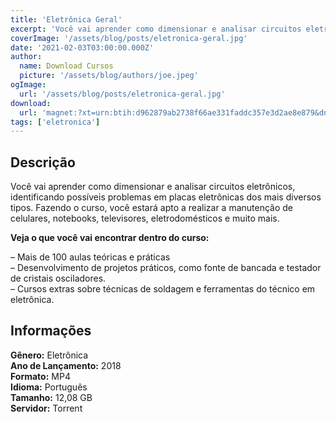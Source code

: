 ```yaml
---
title: 'Eletrônica Geral'
excerpt: 'Você vai aprender como dimensionar e analisar circuitos eletrônicos, identificando possíveis problemas em placas eletrônicas dos mais diversos tipos. Fazendo o curso, você estará apto a realizar a manutenção de celulares, notebooks, televisores, eletrodomésticos e muito mais.   Veja o'
coverImage: '/assets/blog/posts/eletronica-geral.jpg'
date: '2021-02-03T03:00:00.000Z'
author:
  name: Download Cursos
  picture: '/assets/blog/authors/joe.jpeg'
ogImage:
  url: '/assets/blog/posts/eletronica-geral.jpg'
download:
  url: 'magnet:?xt=urn:btih:d962879ab2738f66ae331faddc357e3d2ae8e879&dn=Eletr%c3%b4nica%20-%20AndreCisp&tr=udp%3a%2f%2ftracker.openbittorrent.com%3a1337%2fannounce&tr=udp%3a%2f%2ftracker.opentrackr.org%3a1337%2fannounce'
tags: ['eletronica']
---
```

<h2>Descrição</h2>
<p>Você vai aprender como dimensionar e analisar circuitos eletrônicos, identificando possíveis problemas em placas eletrônicas dos mais diversos tipos. Fazendo o curso, você estará apto a realizar a manutenção de celulares, notebooks, televisores, eletrodomésticos e muito mais.</p><p><strong>Veja o que você vai encontrar dentro do curso:</strong></p><p>– Mais de 100 aulas teóricas e práticas<br/> – Desenvolvimento de projetos práticos, como fonte de bancada e testador de cristais osciladores.<br/> – Cursos extras sobre técnicas de soldagem e ferramentas do técnico em eletrônica.</p><h2>Informações</h2><p><strong>Gênero:</strong> Eletrônica<br/> <strong>Ano de Lançamento:</strong> 2018<br/> <strong>Formato:</strong> MP4<br/> <strong>Idioma:</strong> Português<br/> <strong>Tamanho:</strong> 12,08 GB<br/> <strong>Servidor:</strong> Torrent</p>